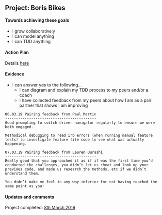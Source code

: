 ## Project: Boris Bikes

#### Towards achieving these goals

- I grow collaboratively
- I can model anything
- I can TDD anything


#### Action Plan

Details [here](https://github.com/makersacademy/course/tree/master/boris_bikes)

#### Evidence

- I can answer yes to the following...
  - I can diagram and explain my TDD process to my peers and/or a coach
  - I have collected feedback from my peers about how I am as a pair partner that shows I am improving

```
06.03.19 Pairing feedback from Paul Martin
------------------------------------------
Good prompting to switch driver navigator regularly to ensure we were both engaged.

Methodical debugging to read irb errors (when running manual feature tests) to investigate feature file code to see what was actually happening.
```
```
07.03.19 Pairing feedback from Lauren Qurashi
------------------------------------------
Really good that you approached it as if if was the first time you’d conducted the challenges, you didn’t let us cheat and look up your previous code, and made us research the methods, etc if we didn’t understand them.

You didn’t make me feel in any way inferior for not having reached the same point as you!
```

#### Updates and comments

Project completed: [8th March 2019](https://github.com/mattTea/boris_bikes)